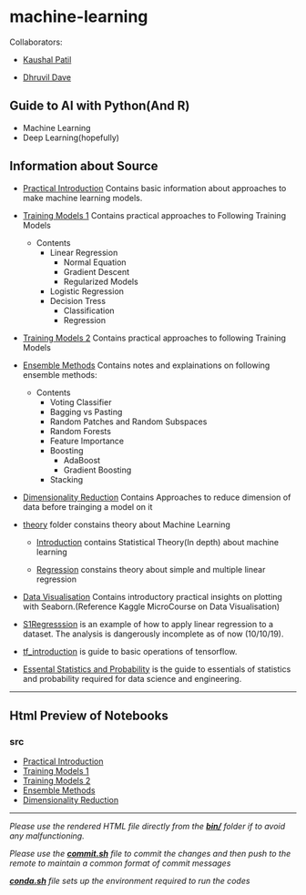 # machine-learning

Collaborators:

- [Kaushal Patil](https://github.com/Kaushal1011)

- [Dhruvil Dave](https://github.com/dhruvildave)

## Guide to AI with Python(And R)

- Machine Learning
- Deep Learning(hopefully)

## Information about Source

- [Practical Introduction](src/00_Practical_Introduction.ipynb) Contains basic information about approaches to make machine learning models.
- [Training Models 1](src/01_Training_Models.ipynb) Contains practical approaches to Following Training Models
    - Contents
        - Linear Regression
            - Normal Equation
            - Gradient Descent
            - Regularized Models
        - Logistic Regression
        - Decision Tress
            - Classification
            - Regression
- [Training Models 2](src/02_Training_Models.ipynb) Contains practical approaches to following Training Models
- [Ensemble Methods](src/03_Ensemble_Methods.ipynb) Contains notes and explainations on following ensemble methods:
    - Contents
        - Voting Classifier
        - Bagging vs Pasting
        - Random Patches and Random Subspaces
        - Random Forests
        - Feature Importance
        - Boosting
            - AdaBoost
            - Gradient Boosting
        - Stacking

- [Dimensionality Reduction](src/04_Dimensionality_Reduction.ipynb) Contains Approaches to reduce dimension of data before trainging a model on it 

- [theory](src/theory) folder constains theory about Machine Learning

    - [Introduction](src/theory/00_Introduction.ipynb) contains Statistical Theory(In depth) about machine learning

    - [Regression](src/theory/01_Regression.ipynb) constains theory about simple and multiple linear regression

- [Data Visualisation](src/analytics/Data_Visualisation.ipynb) Contains introductory practical insights on plotting with Seaborn.(Reference Kaggle MicroCourse on Data Visualisation)

- [S1Regresssion](src/research/S1Regresssion.ipynb) is an example of how to apply linear regression to a dataset. The analysis is dangerously incomplete as of now (10/10/19).

- [tf_introduction](src/research/tf_introduction.ipynb) is guide to basic operations of tensorflow.

- [Essental Statistics and Probability](src/stats_and_prob.ipynb) is the guide to essentials of statistics and probability required for data science and engineering.

---
## Html Preview of Notebooks

### src

- [Practical Introduction](http://htmlpreview.github.com/)
- [Training Models 1](http://htmlpreview.github.com/)
- [Training Models 2](http://htmlpreview.github.com/)
- [Ensemble Methods](http://htmlpreview.github.com/)
- [Dimensionality Reduction](http://htmlpreview.github.com/)


---
*Please use the rendered HTML file directly from the __[bin/](bin/)__ folder if to avoid any malfunctioning.*

*Please use the __[commit.sh](commit.sh)__ file to commit the changes and then push to the remote to maintain a common format of commit messages*

*__[conda.sh](conda.sh)__ file sets up the environment required to run the codes*
